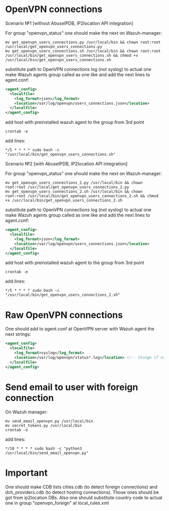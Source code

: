 # OpenVPN connections

Scenario №1 [without AbuseIPDB, IP2location API integration]

For group "openvpn_status" one should make the next on Wazuh-manager:
```
mv get_openvpn_users_connections.py /usr/local/bin && chown root:root /usr/local/get_openvpn_users_connections.py
mv get_openvpn_users_connections.sh /usr/local/bin && chown root:root /usr/local/bin/get_openvpn_users_connections.sh && chmod +x /usr/local/bin/get_openvpn_users_connections.sh
```
substitute path to OpenVPN connections log (not syslog) to actual one
make Wazuh agents group called as one like and add the next lines to agent.conf:
```xml
<agent_config>
  <localfile>
    <log_format>json</log_format>
    <location>/var/log/openvpn/users_connections.json</location>
  </localfile>
</agent_config>
```
add host with preinstalled wazuh agent to the group from 3rd point
```
crontab -e
```
add lines:
```
*/5 * * * * sudo bash -c "/usr/local/bin/get_openvpn_users_connections.sh"
```
Scenario №2 [with AbuseIPDB, IP2location API integration]

For group "openvpn_status" one should make the next on Wazuh-manager:
```
mv get_openvpn_users_connections_2.py /usr/local/bin && chown root:root /usr/local/get_openvpn_users_connections_2.py
mv get_openvpn_users_connections_2.sh /usr/local/bin && chown root:root /usr/local/bin/get_openvpn_users_connections_2.sh && chmod +x /usr/local/bin/get_openvpn_users_connections_2.sh
```
substitute path to OpenVPN connections log (not syslog) to actual one
make Wazuh agents group called as one like and add the next lines to agent.conf:
```xml
<agent_config>
  <localfile>
    <log_format>json</log_format>
    <location>/var/log/openvpn/users_connections.json</location>
  </localfile>
</agent_config>
```
add host with preinstalled wazuh agent to the group from 3rd point
```
crontab -e
```
add lines:
```
*/5 * * * * sudo bash -c "/usr/local/bin/get_openvpn_users_connections_2.sh"
```
# Raw OpenVPN connections

One should add to agent.conf at OpenVPN server with Wazuh agent the next strings:
```xml
<agent_config>
  <localfile>
    <log_format>syslog</log_format>
    <location>/var/log/openvpn/status*.log</location> <!-- Change if necessary -->
  </localfile>    
</agent_config>
```
# Send email to user with foreign connection
On Wazuh manager:
```
mv send_email_openvpn.py /usr/local/bin
mv secret_tokens.py /usr/local/bin
crontab -e
```
add lines:
```
*/10 * * * * sudo bash -c "python3 /usr/local/bin/send_email_openvpn.py"
```

# Important

One should make CDB lists cities.cdb (to detect foreign connections) and dch_providers.cdb (to detect hosting connections). Those ones should be got from ip2location DBs. Also one should substitute country code to actual one in group "openvpn_foreign" at local_rules.xml
